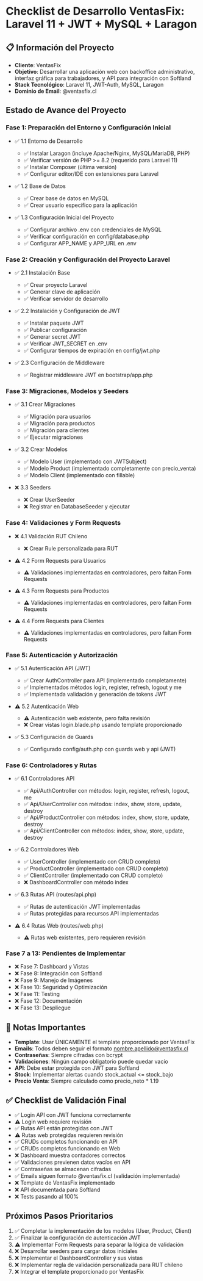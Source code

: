 # Checklist de Desarrollo VentasFix: Laravel 11 + JWT + MySQL + Laragon

## 📋 Información del Proyecto

-   **Cliente**: VentasFix
-   **Objetivo**: Desarrollar una aplicación web con backoffice administrativo, interfaz gráfica para trabajadores, y API para integración con Softland
-   **Stack Tecnológico**: Laravel 11, JWT-Auth, MySQL, Laragon
-   **Dominio de Email**: @ventasfix.cl

## Estado de Avance del Proyecto

### Fase 1: Preparación del Entorno y Configuración Inicial

-   ✅ 1.1 Entorno de Desarrollo

    -   ✅ Instalar Laragon (incluye Apache/Nginx, MySQL/MariaDB, PHP)
    -   ✅ Verificar versión de PHP >= 8.2 (requerido para Laravel 11)
    -   ✅ Instalar Composer (última versión)
    -   ✅ Configurar editor/IDE con extensiones para Laravel

-   ✅ 1.2 Base de Datos

    -   ✅ Crear base de datos en MySQL
    -   ✅ Crear usuario específico para la aplicación

-   ✅ 1.3 Configuración Inicial del Proyecto
    -   ✅ Configurar archivo .env con credenciales de MySQL
    -   ✅ Verificar configuración en config/database.php
    -   ✅ Configurar APP_NAME y APP_URL en .env

### Fase 2: Creación y Configuración del Proyecto Laravel

-   ✅ 2.1 Instalación Base

    -   ✅ Crear proyecto Laravel
    -   ✅ Generar clave de aplicación
    -   ✅ Verificar servidor de desarrollo

-   ✅ 2.2 Instalación y Configuración de JWT

    -   ✅ Instalar paquete JWT
    -   ✅ Publicar configuración
    -   ✅ Generar secret JWT
    -   ✅ Verificar JWT_SECRET en .env
    -   ✅ Configurar tiempos de expiración en config/jwt.php

-   ✅ 2.3 Configuración de Middleware
    -   ✅ Registrar middleware JWT en bootstrap/app.php

### Fase 3: Migraciones, Modelos y Seeders

-   ✅ 3.1 Crear Migraciones

    -   ✅ Migración para usuarios
    -   ✅ Migración para productos
    -   ✅ Migración para clientes
    -   ✅ Ejecutar migraciones

-   ✅ 3.2 Crear Modelos

    -   ✅ Modelo User (implementado con JWTSubject)
    -   ✅ Modelo Product (implementado completamente con precio_venta)
    -   ✅ Modelo Client (implementado con fillable)

-   ❌ 3.3 Seeders
    -   ❌ Crear UserSeeder
    -   ❌ Registrar en DatabaseSeeder y ejecutar

### Fase 4: Validaciones y Form Requests

-   ❌ 4.1 Validación RUT Chileno

    -   ❌ Crear Rule personalizada para RUT

-   ⚠️ 4.2 Form Requests para Usuarios

    -   ⚠️ Validaciones implementadas en controladores, pero faltan Form Requests

-   ⚠️ 4.3 Form Requests para Productos

    -   ⚠️ Validaciones implementadas en controladores, pero faltan Form Requests

-   ⚠️ 4.4 Form Requests para Clientes
    -   ⚠️ Validaciones implementadas en controladores, pero faltan Form Requests

### Fase 5: Autenticación y Autorización

-   ✅ 5.1 Autenticación API (JWT)

    -   ✅ Crear AuthController para API (implementado completamente)
    -   ✅ Implementados métodos login, register, refresh, logout y me
    -   ✅ Implementada validación y generación de tokens JWT

-   ⚠️ 5.2 Autenticación Web

    -   ⚠️ Autenticación web existente, pero falta revisión
    -   ❌ Crear vistas login.blade.php usando template proporcionado

-   ✅ 5.3 Configuración de Guards
    -   ✅ Configurado config/auth.php con guards web y api (JWT)

### Fase 6: Controladores y Rutas

-   ✅ 6.1 Controladores API

    -   ✅ Api/AuthController con métodos: login, register, refresh, logout, me
    -   ✅ Api/UserController con métodos: index, show, store, update, destroy
    -   ✅ Api/ProductController con métodos: index, show, store, update, destroy
    -   ✅ Api/ClientController con métodos: index, show, store, update, destroy

-   ✅ 6.2 Controladores Web

    -   ✅ UserController (implementado con CRUD completo)
    -   ✅ ProductController (implementado con CRUD completo)
    -   ✅ ClientController (implementado con CRUD completo)
    -   ❌ DashboardController con método index

-   ✅ 6.3 Rutas API (routes/api.php)

    -   ✅ Rutas de autenticación JWT implementadas
    -   ✅ Rutas protegidas para recursos API implementadas

-   ⚠️ 6.4 Rutas Web (routes/web.php)
    -   ⚠️ Rutas web existentes, pero requieren revisión

### Fase 7 a 13: Pendientes de Implementar

-   ❌ Fase 7: Dashboard y Vistas
-   ❌ Fase 8: Integración con Softland
-   ❌ Fase 9: Manejo de Imágenes
-   ❌ Fase 10: Seguridad y Optimización
-   ❌ Fase 11: Testing
-   ❌ Fase 12: Documentación
-   ❌ Fase 13: Despliegue

## 📌 Notas Importantes

-   **Template**: Usar ÚNICAMENTE el template proporcionado por VentasFix
-   **Emails**: Todos deben seguir el formato nombre.apellido@ventasfix.cl
-   **Contraseñas**: Siempre cifradas con bcrypt
-   **Validaciones**: Ningún campo obligatorio puede quedar vacío
-   **API**: Debe estar protegida con JWT para Softland
-   **Stock**: Implementar alertas cuando stock_actual <= stock_bajo
-   **Precio Venta**: Siempre calculado como precio_neto \* 1.19

## ✅ Checklist de Validación Final

-   ✅ Login API con JWT funciona correctamente
-   ⚠️ Login web requiere revisión
-   ✅ Rutas API están protegidas con JWT
-   ⚠️ Rutas web protegidas requieren revisión
-   ✅ CRUDs completos funcionando en API
-   ✅ CRUDs completos funcionando en Web
-   ❌ Dashboard muestra contadores correctos
-   ✅ Validaciones previenen datos vacíos en API
-   ✅ Contraseñas se almacenan cifradas
-   ✅ Emails siguen formato @ventasfix.cl (validación implementada)
-   ❌ Template de VentasFix implementado
-   ❌ API documentada para Softland
-   ❌ Tests pasando al 100%

## Próximos Pasos Prioritarios

1. ✅ Completar la implementación de los modelos (User, Product, Client)
2. ✅ Finalizar la configuración de autenticación JWT
3. ⚠️ Implementar Form Requests para separar la lógica de validación
4. ❌ Desarrollar seeders para cargar datos iniciales
5. ❌ Implementar el DashboardController y sus vistas
6. ❌ Implementar regla de validación personalizada para RUT chileno
7. ❌ Integrar el template proporcionado por VentasFix
